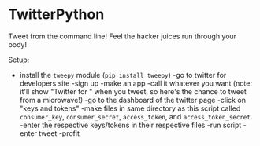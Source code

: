 # TwitterPython
Tweet from the command line! Feel the hacker juices run through your body!

Setup:
- install the `tweepy` module (`pip install tweepy`)
-go to twitter for developers site
-sign up
-make an app
-call it whatever you want (note: it'll show "Twitter for <your app name>" when you tweet, so here's the chance to tweet from a microwave!)
-go to the dashboard of the twitter page
-click on "keys and tokens"
-make files in same directory as this script called `consumer_key`, `consumer_secret`, `access_token`, and `access_token_secret`.
-enter the respective keys/tokens in their respective files
-run script
-enter tweet
-profit

